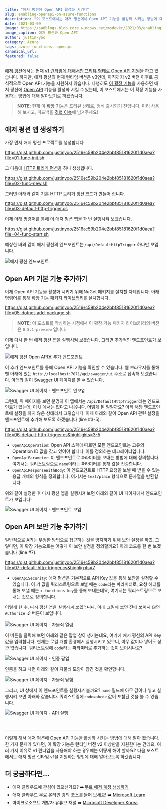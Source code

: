 ```yaml
---
title: "애저 펑션에 Open API 활성화 시키기"
slug: enabling-openapi-on-azure-functions
description: "이 포스트에서는 애저 펑션에서 Open API 기능을 활성화 시키는 방법에 대해 알아 봅니다."
date: 2021-03-09
image: https://sa0blogs.blob.core.windows.net/msdevkr/2021/03/enabling-openapi-on-azure-functions-00.png
image_caption: 애저 펑션과 Open API
author: justin-yoo
category: Azure
tags: azure-functions, openapi
canonical_url:
featured: false
---
```


[애저 펑션][az fncapp]에서는 현재 [v1 런타임에 대해서만 프리뷰 형태로 Open API 지원][az fncapp v1 openapi]을 하고 있습니다. 하지만, 애저 펑션의 현재 런타임 버전은 v3인데, 아직까지 v2 버전 이후로 공식적으로 Open API 기능을 지원하지 않습니다. 다행히도 [이 확장 기능][gh openapi]을 사용하면 애저 펑션에 [Open API][openapi] 기능을 활성화 시킬 수 있는데, 이 포스트에서는 이 확장 기능을 사용하는 방법에 대해 알아보기로 하겠습니다.

> **NOTE**: 현재 이 [확장 기능][gh openapi]은 프리뷰 상태로, 정식 출시되기 전입니다. 미리 사용해 보시고, 피드백을 [깃헙 이슈][gh openapi issues]에 남겨주세요!


## 애저 펑션 앱 생성하기 ##

가장 먼저 애저 펑션 프로젝트를 생성합니다.

https://gist.github.com/justinyoo/2516ec59b204e2bbf85181620f1d0aea?file=01-func-init.sh

그 다음에 [HTTP 트리거 펑션][az fncapp trigger http]을 하나 생성합니다.

https://gist.github.com/justinyoo/2516ec59b204e2bbf85181620f1d0aea?file=02-func-new.sh

그러면 아래와 같이 기본 HTTP 트리거 펑션 코드가 만들어 집니다.

https://gist.github.com/justinyoo/2516ec59b204e2bbf85181620f1d0aea?file=03-default-http-trigger.cs

이제 아래 명령어를 통해 이 애저 펑션 앱을 한 번 실행시켜 보겠습니다.

https://gist.github.com/justinyoo/2516ec59b204e2bbf85181620f1d0aea?file=04-func-start.sh

예상한 바와 같이 애저 펑션의 엔드포인트는 `/api/DefaultHttpTrigger` 하나만 보입니다.

![애저 펑션 엔드포인트][image-01]


## Open API 기본 기능 추가하기 ##

이제 Open API 기능을 활성화 시키기 위해 NuGet 패키지를 설치할 차례입니다. 아래 명령어를 통해 [확장 기능 패키지 라이브러리][nuget openapi]를 설치합니다.

https://gist.github.com/justinyoo/2516ec59b204e2bbf85181620f1d0aea?file=05-dotnet-add-package.sh

> **NOTE**: 이 포스트를 작성하는 시점에서 이 확장 기능 패키지 라이브러리의 버전은 `0.5.1-preview` 입니다.

이제 다시 한 번 애저 펑션 앱을 실행시켜 보겠습니다. 그러면 추가적인 엔드포인트가 보입니다.

![애저 펑션 Open API용 추가 엔드포인트][image-02]

이 추가 엔드포인트를 통해 Open API 기능을 확인할 수 있습니다. 웹 브라우저를 통해 맨 아래에 있는 `http://localhost:7071/api/swagger/ui` 주소로 접속해 보겠습니다. 아래와 같이 Swagger UI 페이지를 볼 수 있습니다.

![Swagger UI 페이지 - 엔드포인트 안보임][image-03]

그런데, 위 페이지를 보면 분명히 이 앱에서는 `/api/DefaultHttpTrigger`라는 엔드포인트가 있는데, 이 UI에서는 없다고 나옵니다. 어떻게 된 일일까요? 아직 해당 엔드포인트에 설정을 하지 않은 상태라서 그렇습니다. 이제 아래와 같이 Open API 관련 설정을 엔드포인트에 추가해 보도록 하겠습니다 (line #3-5).

https://gist.github.com/justinyoo/2516ec59b204e2bbf85181620f1d0aea?file=06-default-http-trigger.cs&highlights=3-5

* `OpenApiOperation`: Open API 스펙에 따르면 모든 엔드포인트는 고유의 Operation ID 값을 갖고 있어야 합니다. 이를 정의하는 데코레이터입니다.
* `OpenApiParameter`: 이 엔드포인트로 파라미터를 보내는 방법에 대해 정의합니다. 여기서는 쿼리스트링으로 `name`이라는 파라미터를 통해 값을 전송합니다.
* `OpenApiResponseWithBody`: 이 엔드포인트로 HTTP 요청을 보낼 때 받을 수 있는 응답 개체의 형식을 정의합니다. 여기서는 `text/plain` 형식으로 문자열을 반환합니다.

위와 같이 설정한 후 다시 펑션 앱을 실행시켜 보면 아래와 같이 UI 페이지에서 엔드포인트가 보입니다!

![Swagger UI 페이지 - 엔드포인트 보임][image-04]


## Open API 보안 기능 추가하기 ##

일반적으로 API는 부정한 방법으로 접근하는 것을 방지하기 위해 보안 설정을 하죠. 그렇다면, 이 확장 기능으로는 어떻게 이 보안 설정을 정의할까요? 아래 코드를 한 번 보겠습니다 (line #7).

https://gist.github.com/justinyoo/2516ec59b204e2bbf85181620f1d0aea?file=07-default-http-trigger.cs&highlights=7

* `OpenApiSecurity`: 애저 펑션은 기본적으로 API Key 값을 통해 보안을 설정할 수 있습니다. 이 키 값을 쿼리스트링으로 보낼 때는 `code`라는 파라미터로, 요청 헤더를 통해 보낼 때는 `x-functions-key`를 통해 보내는데요, 여기서는 쿼리스트링으로 보내는 것으로 정의합니다.

이렇게 한 후, 다시 펑션 앱을 실행시켜 보겠습니다. 아래 그림에 보면 전에 보이지 않던 `Authorize 🔓` 버튼이 보입니다.

![Swagger UI 페이지 - 자물쇠 열림][image-05]

이 버튼을 클릭해 보면 아래와 같은 팝업 창이 생기는데요, 여기에 애저 펑션의 API Key 값을 입력합니다. 현재는 로컬 개발 환경에서 실행시키고 있으니, 아무 값이나 넣어도 상관 없습니다. 쿼리스트링에 `code`라는 파라미터로 추가하는 것이 보이시나요?

![Swagger UI 페이지 - 인증 팝업][image-06]

인증을 하고 나면 아래와 같이 자물쇠 모양이 잠긴 것을 확인합니다.

![Swagger UI 페이지 - 자물쇠 닫힘][image-07]

그리고, UI 상에서 이 엔드포인트를 실행시켜 볼까요? `name` 필드에 아무 값이나 넣고 실행시켜 보면 아래와 같습니다. 쿼리스트링에 `code=abcde` 값이 포함된 것을 볼 수 있습니다.

![Swagger UI 페이지 - API 실행][image-08]

<br />

---

이렇게 해서 애저 펑션에 Open API 기능을 활성화 시키는 방법에 대해 알아 봤습니다. 한 가지 문제가 있다면, 이 확장 기능은 런타임 버전 v2 이상만을 지원한다는 건데요, 여러 가지 이유로 v1 런타임을 사용해야 하는 경우에는 어떻게 해야 할까요? 다음 포스트에서는 애저 펑션 런타임 v1을 지원하는 방법에 대해 알아보도록 하겠습니다.


## 더 궁금하다면... ##

* 애저 클라우드에 관심이 있으신가요? ➡️ [무료 애저 계정 생성하기][az account free]
* 애저 클라우드 무료 온라인 강의 코스를 들어 보세요! ➡️ [Microsoft Learn][ms learn]
* 마이크로소프트 개발자 유튜브 채널 ➡️ [Microsoft Developer Korea][yt msdevkr]


[image-01]: https://sa0blogs.blob.core.windows.net/msdevkr/2021/03/enabling-openapi-on-azure-functions-01.png
[image-02]: https://sa0blogs.blob.core.windows.net/msdevkr/2021/03/enabling-openapi-on-azure-functions-02.png
[image-03]: https://sa0blogs.blob.core.windows.net/msdevkr/2021/03/enabling-openapi-on-azure-functions-03.png
[image-04]: https://sa0blogs.blob.core.windows.net/msdevkr/2021/03/enabling-openapi-on-azure-functions-04.png
[image-05]: https://sa0blogs.blob.core.windows.net/msdevkr/2021/03/enabling-openapi-on-azure-functions-05.png
[image-06]: https://sa0blogs.blob.core.windows.net/msdevkr/2021/03/enabling-openapi-on-azure-functions-06.png
[image-07]: https://sa0blogs.blob.core.windows.net/msdevkr/2021/03/enabling-openapi-on-azure-functions-07.png
[image-08]: https://sa0blogs.blob.core.windows.net/msdevkr/2021/03/enabling-openapi-on-azure-functions-08.png

[az account free]: https://azure.microsoft.com/ko-kr/free/?WT.mc_id=dotnet-19697-juyoo&ocid=AID3027813
[ms learn]: https://docs.microsoft.com/ko-kr/learn/?WT.mc_id=dotnet-19697-juyoo&ocid=AID3027813
[yt msdevkr]: https://www.youtube.com/channel/UCdgR-b2t7Byu_UGrHnu-T0g

[gh openapi]: https://github.com/Azure/azure-functions-openapi-extension
[gh openapi issues]: https://github.com/Azure/azure-functions-openapi-extension/issues

[nuget openapi]: https://www.nuget.org/packages/Microsoft.Azure.WebJobs.Extensions.OpenApi/

[az fncapp]: https://docs.microsoft.com/ko-kr/azure/azure-functions/functions-overview?WT.mc_id=dotnet-19697-juyoo&ocid=AID3027813
[az fncapp v1 openapi]: https://docs.microsoft.com/ko-kr/azure/azure-functions/functions-openapi-definition?WT.mc_id=dotnet-19697-juyoo&ocid=AID3027813
[az fncapp trigger http]: https://docs.microsoft.com/ko-kr/azure/azure-functions/functions-bindings-http-webhook-trigger?tabs=csharp&WT.mc_id=dotnet-19697-juyoo&ocid=AID3027813

[openapi]: https://www.openapis.org/
